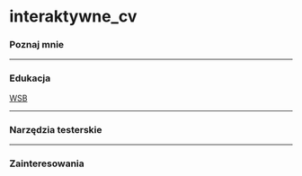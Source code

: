 # interaktywne_cv
### Poznaj mnie
---
### Edukacja
[WSB](https://www.wsb.pl/wroclaw/kandydaci/studia-podyplomowe/kierunki/tester-oprogramowania-dla-aplikacji-mobilnych-i-serwerowych)

---
### Narzędzia testerskie

---
### Zainteresowania
